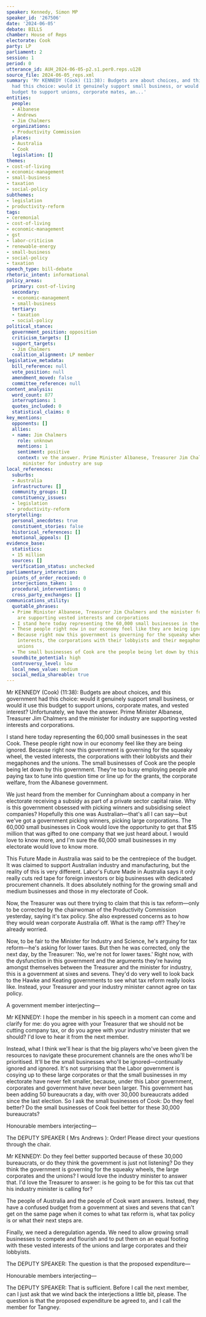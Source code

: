 ```yaml
---
speaker: Kennedy, Simon MP
speaker_id: '267506'
date: '2024-06-05'
debate: BILLS
chamber: House of Reps
electorate: Cook
party: LP
parliament: 2
session: 1
period: 0
utterance_id: AUH_2024-06-05-p2.s1.per0.reps.u128
source_file: 2024-06-05_reps.xml
summary: 'Mr KENNEDY (Cook) (11:38): Budgets are about choices, and this government
  had this choice: would it genuinely support small business, or would it use this
  budget to support unions, corporate mates, an...'
entities:
  people:
  - Albanese
  - Andrews
  - Jim Chalmers
  organizations:
  - Productivity Commission
  places:
  - Australia
  - Cook
  legislation: []
themes:
- cost-of-living
- economic-management
- small-business
- taxation
- social-policy
subthemes:
- legislation
- productivity-reform
tags:
- ceremonial
- cost-of-living
- economic-management
- gst
- labor-criticism
- renewable-energy
- small-business
- social-policy
- taxation
speech_type: bill-debate
rhetoric_intent: informational
policy_areas:
  primary: cost-of-living
  secondary:
  - economic-management
  - small-business
  tertiary:
  - taxation
  - social-policy
political_stance:
  government_position: opposition
  criticism_targets: []
  support_targets:
  - Jim Chalmers
  coalition_alignment: LP member
legislative_metadata:
  bill_reference: null
  vote_position: null
  amendment_moved: false
  committee_reference: null
content_analysis:
  word_count: 877
  interruptions: 1
  quotes_included: 0
  statistical_claims: 0
key_mentions:
  opponents: []
  allies:
  - name: Jim Chalmers
    role: unknown
    mentions: 1
    sentiment: positive
    context: ve the answer. Prime Minister Albanese, Treasurer Jim Chalmers and the
      minister for industry are sup
local_references:
  suburbs:
  - Australia
  infrastructure: []
  community_groups: []
  constituency_issues:
  - legislation
  - productivity-reform
storytelling:
  personal_anecdotes: true
  constituent_stories: false
  historical_references: []
  emotional_appeals: []
evidence_base:
  statistics:
  - 15 million
  sources: []
  verification_status: unchecked
parliamentary_interaction:
  points_of_order_received: 0
  interjections_taken: 1
  procedural_interventions: 0
  cross_party_exchanges: []
communications_utility:
  quotable_phrases:
  - Prime Minister Albanese, Treasurer Jim Chalmers and the minister for industry
    are supporting vested interests and corporations
  - I stand here today representing the 60,000 small businesses in the seat Cook
  - These people right now in our economy feel like they are being ignored
  - Because right now this government is governing for the squeaky wheel, the vested
    interests, the corporations with their lobbyists and their megaphones and the
    unions
  - The small businesses of Cook are the people being let down by this government
  soundbite_potential: high
  controversy_level: low
  local_news_value: medium
  social_media_shareable: true
---
```


Mr KENNEDY (Cook) (11:38): Budgets are about choices, and this government had this choice: would it genuinely support small business, or would it use this budget to support unions, corporate mates, and vested interest? Unfortunately, we have the answer. Prime Minister Albanese, Treasurer Jim Chalmers and the minister for industry are supporting vested interests and corporations.

I stand here today representing the 60,000 small businesses in the seat Cook. These people right now in our economy feel like they are being ignored. Because right now this government is governing for the squeaky wheel, the vested interests, the corporations with their lobbyists and their megaphones and the unions. The small businesses of Cook are the people being let down by this government. They're too busy employing people and paying tax to tune into question time or line up for the grants, the corporate welfare, from the Albanese government.

We just heard from the member for Cunningham about a company in her electorate receiving a subsidy as part of a private sector capital raise. Why is this government obsessed with picking winners and subsidising select companies? Hopefully this one was Australian—that's all I can say—but we've got a government picking winners, picking large corporations. The 60,000 small businesses in Cook would love the opportunity to get that $15 million that was gifted to one company that we just heard about. I would love to know more, and I'm sure the 60,000 small businesses in my electorate would love to know more.

This Future Made in Australia was said to be the centrepiece of the budget. It was claimed to support Australian industry and manufacturing, but the reality of this is very different. Labor's Future Made in Australia says it only really cuts red tape for foreign investors or big businesses with dedicated procurement channels. It does absolutely nothing for the growing small and medium businesses and those in my electorate of Cook.

Now, the Treasurer was out there trying to claim that this is tax reform—only to be corrected by the chairwoman of the Productivity Commission yesterday, saying it's tax policy. She also expressed concerns as to how they would wean corporate Australia off. What is the ramp off? They're already worried.

Now, to be fair to the Minister for Industry and Science, he's arguing for tax reform—he's asking for lower taxes. But then he was corrected, only the next day, by the Treasurer: 'No, we're not for lower taxes.' Right now, with the dysfunction in this government and the arguments they're having amongst themselves between the Treasurer and the minister for industry, this is a government at sixes and sevens. They'd do very well to look back to the Hawke and Keating governments to see what tax reform really looks like. Instead, your Treasurer and your industry minister cannot agree on tax policy.

A government member interjecting—

Mr KENNEDY: I hope the member in his speech in a moment can come and clarify for me: do you agree with your Treasurer that we should not be cutting company tax, or do you agree with your industry minister that we should? I'd love to hear it from the next member.

Instead, what I think we'll hear is that the big players who've been given the resources to navigate these procurement channels are the ones who'll be prioritised. It'll be the small businesses who'll be ignored—continually ignored and ignored. It's not surprising that the Labor government is cosying up to these large corporates or that the small businesses in my electorate have never felt smaller, because, under this Labor government, corporates and government have never been larger. This government has been adding 50 bureaucrats a day, with over 30,000 bureaucrats added since the last election. So I ask the small businesses of Cook: Do they feel better? Do the small businesses of Cook feel better for these 30,000 bureaucrats?

Honourable members interjecting—

The DEPUTY SPEAKER ( Mrs Andrews ): Order! Please direct your questions through the chair.

Mr KENNEDY: Do they feel better supported because of these 30,000 bureaucrats, or do they think the government is just not listening? Do they think the government is governing for the squeaky wheels, the large corporates and the unions? I would love the industry minister to answer that. I'd love the Treasurer to answer: is he going to be for this tax cut that his industry minister is calling for?

The people of Australia and the people of Cook want answers. Instead, they have a confused budget from a government at sixes and sevens that can't get on the same page when it comes to what tax reform is, what tax policy is or what their next steps are.

Finally, we need a deregulation agenda. We need to allow growing small businesses to compete and flourish and to put them on an equal footing with these vested interests of the unions and large corporates and their lobbyists.

The DEPUTY SPEAKER: The question is that the proposed expenditure—

Honourable members interjecting—

The DEPUTY SPEAKER: That is sufficient. Before I call the next member, can I just ask that we wind back the interjections a little bit, please. The question is that the proposed expenditure be agreed to, and I call the member for Tangney.